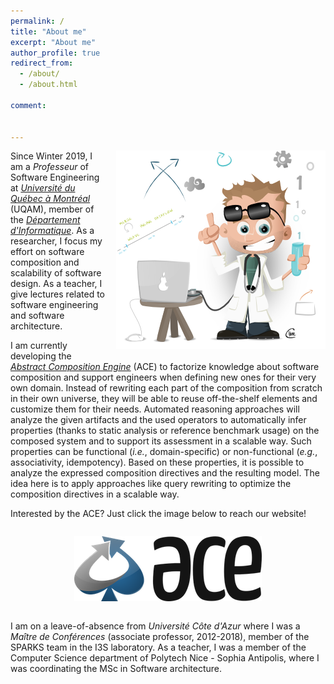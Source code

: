 ```yaml
---
permalink: /
title: "About me"
excerpt: "About me"
author_profile: true
redirect_from:
  - /about/
  - /about.html

comment:


---
```


<div style="float:right; margin-bottom: 1em; margin-left: 1em;">
  <img src="/images/teacher.png" />
</div>

Since Winter 2019, I am a _Professeur_ of Software Engineering at [_Université du Québec à Montréal_](https://uqam.ca/) (UQAM), member of the [_Département d'Informatique_](https://info.uqam.ca/). As a researcher, I focus my effort on software composition and scalability of software design. As a teacher, I give lectures related to software engineering and software architecture.

I am currently developing the [_Abstract Composition Engine_](https://ace-design.github.io/) (ACE) to factorize knowledge about software composition and support engineers when defining new ones for their very own domain. Instead of rewriting each part of the composition from scratch in their own universe, they will be able to reuse off-the-shelf elements and customize them for their needs. Automated reasoning approaches will analyze the given artifacts and the used operators to automatically infer properties (thanks to static analysis or reference benchmark usage) on the composed system and to support its assessment in a scalable way. Such properties can be functional (_i.e._, domain-specific) or non-functional (_e.g._, associativity, idempotency).  Based on these properties, it is possible to analyze the expressed composition directives and the resulting model. The idea here is to apply approaches like query rewriting to optimize the composition directives in a scalable way.

Interested by the ACE? Just click the image below to reach our website!


<div style="margin-top: 2em; margin-bottom: 2em;" align="center">
  <a href="https://ace-design.github.io/" target="_blank"><img src="/images/ACE-blue-M.png" /></a>
</div>

I am on a leave-of-absence from _Université Côte d'Azur_ where I was a _Maître de Conférences_ (associate professor, 2012-2018), member of the SPARKS team in the I3S laboratory. As a teacher, I was a member of the Computer Science department of Polytech Nice - Sophia Antipolis, where I was coordinating the MSc in Software architecture.
